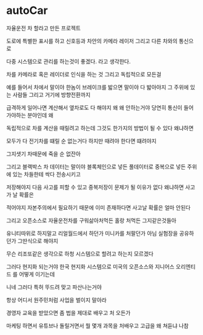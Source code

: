 # autoCar

자율운전 차 할라고 만든 프로젝트 

도로에 특별한 표시를 하고 신호등과 차안의 카메라 레이저 그리고 다른 차와의 통신으로 

다중 시스템으로 관리를 하는것이 좋겠다. 라고 생각한다. 

차를 카메라로 혹은 레이더로 인식을 하는 것 그리고 독립적으로 모든걸 

예를 들어서 차에서 말이야 한놈이 브레이크를 밟으면 말이야 다 밟아야지 그 주위에 있는 사람들 그리고 거기에 방향전환까지 

급격하게 일어나면 계산해서 옆차로도 다 해야지 왜 왜 안하는거야 당연히 통신이 들어가야하는 분야인데 왜

독립적으로 차를 계산을 때릴려고 하는데 그것도 한가지의 방법이 될 수 있다 왜냐하면 

모두가 다 전기차를 떄릴 순 없는거다 하지만 때려야 한다면 떄려야지 

그지샛기 차때문에 죽을 순 없잔아 

그리고 블랙박스 차 데이터는 말이야 블록체인으로 넣든 풀데이터로 중복으로 넣든 주위에 있는 차들한테 싹다 전송시키고

저장해야지 다음 사고를 피할 수 있고 중복저장이 문제가 될 이유가 없다 왜냐하면 사고가 날 확률은 

적어야지 자본주의에서 필요하기 때문에 이미 존재하다면 사고날 확률은 얼마 안된다 

그리고 오픈소스로 자율운전차를 구워삶아처먹든 홀랑 처먹든 그지같은것들아 

유니티따위로 하지말고 리얼월드에서 하던가 미니카를 처팔던가 아님 실험장을 공유하던가 그딴식으로 해야지

무슨 리조또같은 생각으로 하청 시스템으로 할려고 하는지 모르겠다 

그러다 현지화 되는거야 한국 현지화 시스템으로 미국의 오픈소스와 지니어스 오리엔티드 를 어떻게 이기는데 

니네 그러다 특허 뚜드려 맞고 파산나는거야 

항상 어디서 원주민처럼 사업을 벌이지 말아라 

경영자 교육을 받았으면 좀 법을 제대로 배우고 처 오든가 

마케팅 하면서 유튜브나 돌릴거면서 뭘 몇개 과목을 처배우고 고급을 왜 쳐듣냐 나참 
